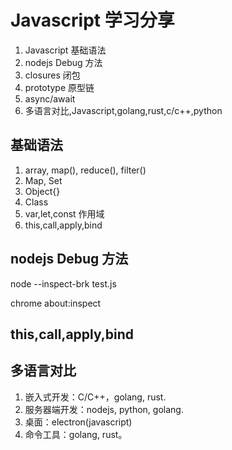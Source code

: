 # Javascript 学习分享

1. Javascript 基础语法
2. nodejs Debug 方法
3. closures 闭包
4. prototype 原型链
5. async/await
6. 多语言对比,Javascript,golang,rust,c/c++,python

## 基础语法

1. array, map(), reduce(), filter()
2. Map, Set
3. Object{}
4. Class
5. var,let,const 作用域
6. this,call,apply,bind

## nodejs Debug 方法

node --inspect-brk test.js

chrome about:inspect

## this,call,apply,bind

## 多语言对比

1. 嵌入式开发：C/C++，golang, rust.
2. 服务器端开发：nodejs, python, golang.
3. 桌面：electron(javascript)
4. 命令工具：golang, rust。
